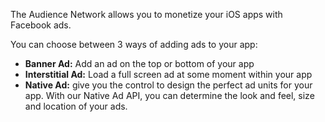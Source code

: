 The Audience Network allows you to monetize your iOS apps with Facebook ads.

You can choose between 3 ways of adding ads to your app:

- **Banner Ad:** Add an ad on the top or bottom of your app
- **Interstitial Ad:** Load a full screen ad at some moment within your app
- **Native Ad:** give you the control to design the perfect ad units for your app. With our Native Ad API, you can determine the look and feel, size and location of your ads.
